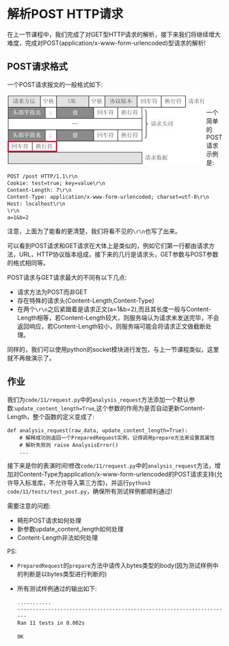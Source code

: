 # 解析POST HTTP请求

在上一节课程中，我们完成了对GET型HTTP请求的解析，接下来我们将继续增大难度，完成对POST(application/x-www-form-urlencoded)型请求的解析!

## POST请求格式

一个POST请求报文的一般格式如下:

<img src='../../assets/54169edd-ba5d-30e0-b6af-d415d4afcb65.jpg' align='left'/>

</br>



一个简单的POST请求示例是:

```text
POST /post HTTP/1.1\r\n
Cookie: test=true; key=value\r\n
Content-Length: 7\r\n
Content-Type: application/x-www-form-urlencoded; charset=utf-8\r\n
Host: localhost\r\n
\r\n
a=1&b=2
```

注意，上面为了能看的更清楚，我们将看不见的`\r\n`也写了出来。

可以看到POST请求和GET请求在大体上是类似的，例如它们第一行都由请求方法，URL，HTTP协议版本组成，接下来的几行是请求头，GET参数与POST参数的格式相同等。

POST请求与GET请求最大的不同有以下几点:

- 请求方法为POST而非GET
- 存在特殊的请求头(Content-Length,Content-Type)
- 在两个`\r\n`之后紧跟着是请求正文(a=1&b=2),而且其长度一般与Content-Length相等，若Content-Length较大，则服务端认为请求未发送完毕，不会返回响应，若Content-Length较小，则服务端可能会将请求正文做截断处理。



同样的，我们可以使用python的socket模块进行发包，与上一节课程类似，这里就不再做演示了。



## 作业

我们为`code/11/request.py`中的`analysis_request`方法添加一个默认参数:`update_content_length=True`,这个参数的作用为是否自动更新Content-Length，整个函数的定义变成了:

```python3
def analysis_request(raw_data, update_content_length=True):
    # 解释成功则返回一个PreparedRequest实例，记得调用prepare方法来设置其属性
    # 解析失败则 raise AnalysisError()
    ...
```



接下来是你的表演时间!修改`code/11/request.py`中的`analysis_request`方法，增加对Content-Type为application/x-www-form-urlencoded的POST请求支持(允许导入标准库，不允许导入第三方库)，并运行`python3 code/11/tests/test_post.py`，确保所有测试样例都顺利通过!

需要注意的问题:

- 畸形POST请求如何处理
- 新参数update_content_length如何处理
- Content-Length非法如何处理

PS:

- `PreparedRequest`的`prepare`方法中请传入bytes类型的body(因为测试样例中的判断是以bytes类型进行判断的)

- 所有测试样例通过的输出如下:

  ```text
  ...........
  ----------------------------------------------------------------------
  Ran 11 tests in 0.002s
  
  OK
  ```

  

